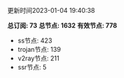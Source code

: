 更新时间2023-01-04 19:40:38

**总订阅: 73**
**总节点: 1632**
**有效节点: 778**
- ss节点: 423
- trojan节点: 139
- v2ray节点: 211
- ssr节点: 5
